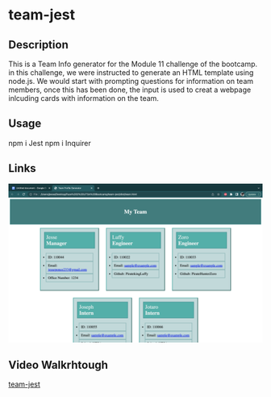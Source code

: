 # team-jest

## Description 
This is a Team Info generator for the Module 11 challenge of the bootcamp. in this challenge, we were instructed to generate an HTML template using node.js. We would start with prompting questions for information on team members, once this has been done, the input is used to creat a webpage inlcuding cards with information on the team. 

## Usage
npm i Jest 
npm i Inquirer
## Links 
![My Team](./src/Team.png)

## Video Walkrhtough 
[team-jest](https://drive.google.com/file/d/1xgs44BLCK3sHw2rgSRJgSZIdJiqYJ7Kh/view)
